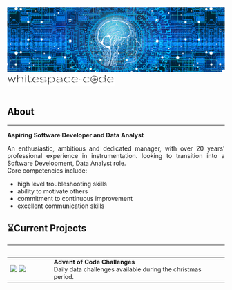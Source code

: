<!Header details table>
<table width="100%">
    <tr align="center" width="100%">
        <img 
             src='./images/banner.png'>     
    </tr>    
    <tr align="center" width="100%">
        <img width="250"
             src='./images/logo_500x60.png'>
    </tr>
</table>
<h2 style="color: black">
    About    
</h2>
<hr>
<body>
    <b>Aspiring Software Developer and Data Analyst</b><br/>
    <p  align="justify">            
        An enthusiastic, ambitious and dedicated manager, with over 20 years' professional
        experience in instrumentation. looking to transition into a Software Development, Data
        Analyst role.
        <br/>
        Core competencies include:
        <ul>
            <li> high level troubleshooting skills </li>
            <li> ability to motivate others</li>
            <li> commitment to continuous improvement </li>
            <li> excellent communication skills </li>
        </ul>
    </p>
</body>

## &#8987;Current Projects
---
<table align="left" style="width:100%">
    <tr>
        <td align="left" width="20%"><!this cell will contain the badges>            
                <img src=https://img.shields.io/badge/Language-Python-green>
                <img src=https://img.shields.io/badge/Version-0.0.1-blue>
        </td>
        <td align="left" valign="top" width="80%">
            <b>Advent of Code Challenges</b><br/>
                Daily data challenges available during the christmas period.
        </td>
    </tr>
</table>
    
    

